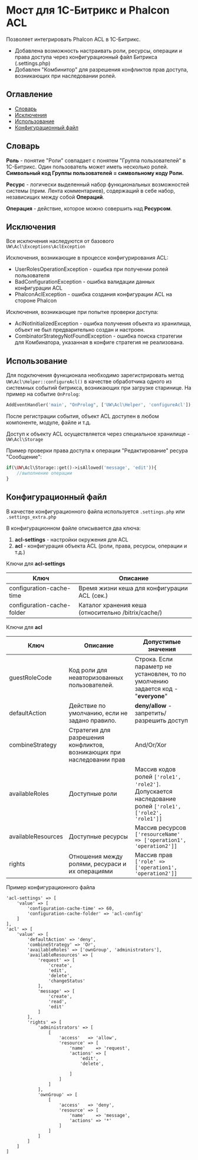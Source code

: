 Мост для 1С-Битрикс и Phalcon ACL 
=================================

Позволяет интегрировать Phalcon ACL в 1С-Битрикс.

 * Добавлена возможность настраивать роли, ресурсы, операции и права доступа через конфигурационный
 файл Битрикса (.settings.php)
 * Добавлен "Комбинитор" для разрешения конфликтов прав доступа, возникающих при наследовании ролей.
 
Оглавление
----------
* [Словарь](#Словарь)
* [Исключения](#Исключения)
* [Использование](#Использование)
* [Конфигурационный файл](#Конфигурационный-файл)

 
Словарь 
-------

 **Роль** - понятие "Роли" совпадает с понятем "Группа пользователей" в 1С-Битрикс. Один пользователь может
 иметь несколько ролей. **Символьный код Группы пользователей = символьному коду Роли.**
 
 **Ресурс** - логически выделенный набор функциональных возможностей системы (прим. Лента комментариев), содержащий 
 в себе набор, независищих между собой **Операций**.
 
 **Операция** - действие, которое можно совершить над **Ресурсом**.

Исключения
----------

Все исключения наследуются от базового ``UW\Acl\Exceptions\AclException``

Исключения, возникающие в процессе конфигурирования ACL:

* UserRolesOperationException - ошибка при получении ролей пользователя
* BadConfigurationException - ошибка валидации данных конфигурации ACL
* PhalconAclException - ошибка создания конфигурации ACL на стороне Phalcon

Исключения, возникающие при попытке проверки доступа:

* AclNotInitializedException - ошибка получения объекта из хранилища, объект не был предварительно создан и настроен.
* CombinatorStrategyNotFoundException - ошибка поиска стратегии для Комбинатора, указанная в конфиге стратегия не реализована.

Использование
-------------

Для подключения функционала необходимо зарегистрировать метод ``UW\Acl\Helper::configureAcl()`` в качестве 
обработчика одного из системных событий битрикса, возникающих при загрузке старинице. На пример на 
событие ``OnProlog``:

```php
AddEventHandler('main', "OnProlog", ['UW\Acl\Helper', 'configureAcl']);
```
После регистрации события, объект ACL доступен в любом компоненте, модуле, файле и т.д.
 
Доступ к объекту ACL осуществляется через специальное хранилище - ``UW\Acl\Storage``
 
Пример проверки права доступа к операции "Редактирование" ресура "Сообщение":

```php
if(\UW\Acl\Storage::get()->isAllowed('message', 'edit')){
    //выполнение операции
}
```
 
Конфигурационный файл
---------------------
В качестве конфигурационного файла используется `.settings.php` или `.settings_extra.php`

В конфигурационном файле описывается два ключа:
1. **acl-settings** - настройки окружения для ACL
2. **acl** - конфигурация объекта ACL (роли, права, ресурсы, операции и т.д.)

Ключи для **acl-settings**

| Ключ | Описание  |
|---|---|
| configuration-cache-time  | Время жизни кеша для конфигурации ACL (сек.) |
| configuration-cache-folder  | Каталог хранения кеша (относительно /bitrix/cache/) |


Ключи для **acl**

| Ключ | Описание  | Допустипые значения
|---|---|---|
| guestRoleCode  | Код роли для неавторизованных пользователей. | Строка. Если параметр не установлен, то по умолчению задается код - "**everyone**" |
| defaultAction  | Действие по умолчанию, если не задано правило. | **deny/allow** - запретить/разрешить доступ |
| combineStrategy  | Стратегия для разрешения конфликтов, возникающих при наследовании прав | And/Or/Xor |
| availableRoles  | Доступные роли | Массив кодов ролей ``['role1', 'role2']``. Допускается наследование ролей ``['role1', ['role2', 'role1']]``|
| availableResources  | Доступные ресурсы | Массив ресурсов ``['resourceName' => ['operation1', 'operation2']]`` |
| rights  | Отношения между ролями, ресураси и их операциями | Массив прав ``['role' => ['operation1', 'operation2']]`` |


Пример конфигурационного файла

````
'acl-settings' => [
    'value' => [
        'configuration-cache-time' => 60,
        'configuration-cache-folder' => 'acl-config'
    ]
],
'acl' => [
    'value' => [
        'defaultAction' => 'deny',
        'combineStrategy' => 'Or',
        'availableRoles' => ['ownGroup', 'administrators'],
        'availableResources' => [
            'request' => [
                'create',
                'edit',
                'delete',
                'changeStatus'
            ],
            'message' => [
                'create',
                'read',
                'edit'
            ]
        ],
        'rights' => [
            'administrators' => [
                [
                    'access'   => 'allow',
                    'resource' => [
                        'name'    => 'request',
                        'actions' => [
                            'edit',
                            'delete',

                        ]
                    ]
                ]
            ],
            'ownGroup' => [
                [
                    'access'   => 'deny',
                    'resource' => [
                        'name'    => 'message',
                        'actions' => '*'
                    ]
                ]
            ]
        ]
    ]
]
````



